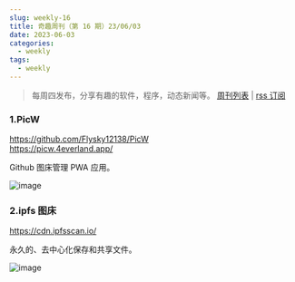 ```yaml
---
slug: weekly-16
title: 奇趣周刊（第 16 期）23/06/03
date: 2023-06-03
categories:
  - weekly
tags:
  - weekly
---
```


> 每周四发布，分享有趣的软件，程序，动态新闻等。 [周刊列表](/categories/weekly/) | [rss 订阅](/categories/weekly/index.xml)

### 1.PicW

https://github.com/Flysky12138/PicW  
https://picw.4everland.app/  

Github 图床管理 PWA 应用。

![image](https://imgurl.zishu.me/images/old/image.2svgu0trxp00.webp)

### 2.ipfs 图床

https://cdn.ipfsscan.io/

永久的、去中心化保存和共享文件。

![image](https://imgurl.zishu.me/images/old/image.3c1zue293dg0.png)